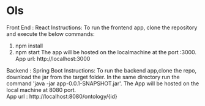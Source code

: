 # Ols

Front End  : React
Instructions: To run the frontend app, clone the repository and execute the below commands:
  1. npm install
  2. npm start
The app will be hosted on the localmachine at the port :3000.
App url: http://localhost:3000

Backend : Spring Boot
Instructions: To run the backend app,clone the repo, download the jar from the target folder. In the same directory run the command 'java -jar app-0.0.1-SNAPSHOT.jar'. The App will be hosted on the local machine at 8080 port.  
App url : http://localhost:8080/ontology/{id}
